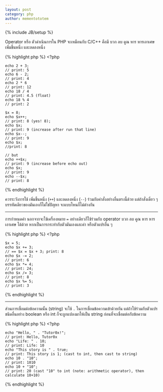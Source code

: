 ```yaml
---
layout: post
category: php
author: mementototem
---
```

{% include JB/setup %}

Operator หรือ ตัวดำเนินการใน PHP จะเหมือนกับ C/C++ คือมี บวก ลบ คูณ หาร หารเอาเศษ เพิ่มขึ้นหนึ่ง และลดลงหนึ่ง

{% highlight php %}
    <?php

    echo 2 + 3;
    // print: 5
    echo 6 - 2;
    // print: 4
    echo 2 * 6
    // print: 12
    echo 18 / 4
    // print: 4.5 (float)
    echo 18 % 4
    // print: 2

    $x = 8;
    echo $x++;
    // print: 8 (yes! 8);
    echo $x;
    // print: 9 (increase after run that line)
    echo $x--;
    // print: 9
    echo $x;
    //print: 8

    // but
    echo ++$x;
    // print: 9 (increase before echo out)
    echo $x;
    // print: 9
    echo --$x;
    // print: 8
{% endhighlight %}

ควรระวังการใช้ เพิ่มขึ้นหนึ่ง (`++`) และลดลงหนึ่ง (`--`) ร่วมกับคำสั่งอย่างอื่นตรงนี้ด้วย แต่ถ้าสั่งเดี่ยว ๆ บรรทัดเดียวของมันเองก็ไม่ใช่ปัญหา จะแบบไหนก็ไม่ต่างกัน

---

การกำหนดค่า นอกจากจะใช้เครื่องหมาย `=` อย่างเดียวก็ใช้ร่วมกับ operator บวก ลบ คูณ หาร หารเอาเศษ ได้ด้วย หากเป็นการกระทำกับตัวมันเองและค่า หรือตัวแปรอื่น ๆ

{% highlight php %}
    <?php

    $x = 5;
    echo $x += 3;
    // == $x = $x + 3; print: 8
    echo $x -= 2;
    // print: 6
    echo $x *= 4;
    // print: 24;
    echo $x /= 3;
    // print: 8
    echo $x %= 5;
    // print: 3
{% endhighlight %}

---

ส่วนการเชื่อมต่อข้อความนั้น (string) จะใช้ `.` ในการเชื่อมข้อความเข้าด้วยกัน แต่ถ้าใช้ร่วมกับตัวแปรชนิดอื่นอย่าง boolean หรือ int ก็จะถูกแปลงมาให้เป็น string ก่อนที่จะเชื่อมต่อกับข้อความ

{% highlight php %}
    <?php

    echo "Hello, " . "Tutor0x!";
    // print: Hello, Tutor0x
    echo "Life: " . 10;
    // print: Life: 10
    echo "This story is " . true;
    // print: This story is 1; (cast to int, then cast to string)
    echo 10 . "10";
    // print: 1010
    echo 10 + "10";
    // print: 20 (cast "10" to int (note: arithmetic operator), then calculate 10+10)
{% endhighlight %}
